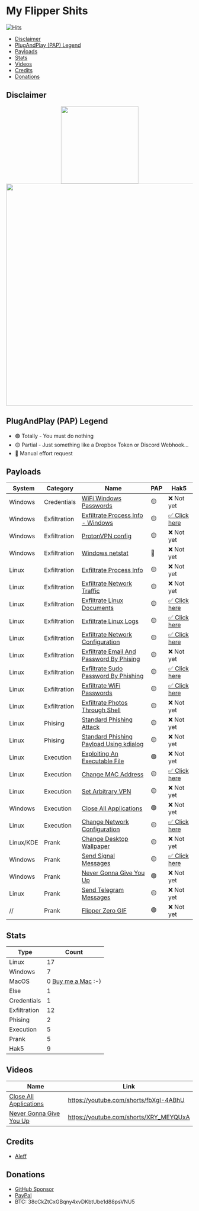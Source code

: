 # My Flipper Shits

[![Hits](https://hits.seeyoufarm.com/api/count/incr/badge.svg?url=https%3A%2F%2Fgithub.com%2Faleff-github%2Fmy-flipper-shits&count_bg=%233C3C3C&title_bg=%233C3C3C&icon=linux.svg&icon_color=%23FFFFFF&title=views&edge_flat=false)](https://github.com/aleff-github/my-flipper-shits)

* [Disclaimer](#disclaimer)
* [PlugAndPlay (PAP) Legend](#plugandplay-pap-legend)
* [Payloads](#payloads)
* [Stats](#stats)
* [Videos](#videos)
* [Credits](#credits)
* [Donations](#donations)


## Disclaimer

<div align=center>

<img src="https://github.com/aleff-github/my-flipper-shits/blob/main/img/gif/flipper_zero%20(15).gif" width="209" /><br><img src="https://github.com/aleff-github/my-flipper-shits/blob/main/img/DISCLAIMER.png" width="600" />

</div>


## PlugAndPlay (PAP) Legend

- 🟢 Totally - You must do nothing
- 🟡 Partial - Just something like a Dropbox Token or Discord Webhook...
- 🔴 Manual effort request


## Payloads

|System|Category|Name|PAP|Hak5|
|--|--|--|--|--|
|Windows|Credentials|[WiFi Windows Passwords](https://github.com/aleff-github/my-flipper-shits/tree/main/WiFiPasswords_Windows)|🟡|❌ Not yet|
|Windows|Exfiltration|[Exfiltrate Process Info - Windows](https://github.com/aleff-github/my-flipper-shits/tree/main/ExfiltrateProcessInfo_Windows)|🟡|[✅ Click here](https://hak5.org/blogs/payloads/exfiltrate-process-info)|
|Windows|Exfiltration|[ProtonVPN config](https://github.com/aleff-github/my-flipper-shits/tree/main/ProtonVPNConfigFile_Windows)|🟡|❌ Not yet|
|Windows|Exfiltration|[Windows netstat](https://github.com/aleff-github/my-flipper-shits/tree/main/Netstat_Windows)|🔴|❌ Not yet|
|Linux|Exfiltration|[Exfiltrate Process Info](https://github.com/aleff-github/my-flipper-shits/tree/main/ExfiltrateProcessInfo_Linux)|🟡|❌ Not yet|
|Linux|Exfiltration|[Exfiltrate Network Traffic](https://github.com/aleff-github/my-flipper-shits/tree/main/ExfiltrateNetworkTraffic_Linux)|🟡|❌ Not yet|
|Linux|Exfiltration|[Exfiltrate Linux Documents](https://github.com/aleff-github/my-flipper-shits/tree/main/ExfiltrateDocumentsFolder_Linux)|🟡|[✅ Click here](https://hak5.org/blogs/payloads/exfiltrate-linux-content-with-dropbox)|
|Linux|Exfiltration|[Exfiltrate Linux Logs](https://github.com/aleff-github/my-flipper-shits/tree/main/ExfiltrateLogFiles_Linux)|🟡|[✅ Click here](https://hak5.org/blogs/payloads/exfiltrate-linux-log-files)|
|Linux|Exfiltration|[Exfiltrate Network Configuration](https://github.com/aleff-github/my-flipper-shits/tree/main/ExfiltrateNetworkConfiguration_Linux)|🟡|[✅ Click here](https://hak5.org/blogs/payloads/exfiltrate-linux-network-configuration)|
|Linux|Exfiltration|[Exfiltrate Email And Password By Phising](https://github.com/aleff-github/my-flipper-shits/tree/main/ExfiltrateEmailAndPasswordByPhising_Linux)|🟡|❌ Not yet|
|Linux|Exfiltration|[Exfiltrate Sudo Password By Phishing](https://github.com/aleff-github/my-flipper-shits/tree/main/ExfiltrateSudoPasswordByPhising_Linux)|🟡|[✅ Click here](https://hak5.org/blogs/payloads/exfiltrate-sudo-password-by-phishing)|
|Linux|Exfiltration|[Exfiltrate WiFi Passwords](https://github.com/aleff-github/my-flipper-shits/tree/main/ExfiltrateWiFiPasswords_Linux)|🟡|[✅ Click here](https://hak5.org/blogs/payloads/exfiltrate-wifi-passwords)|
|Linux|Exfiltration|[Exfiltrate Photos Through Shell](https://github.com/aleff-github/my-flipper-shits/tree/main/ExfiltratePhotosThroughShell)|🟡|❌ Not yet|
|Linux|Phising|[Standard Phishing Attack](https://github.com/aleff-github/my-flipper-shits/tree/main/StandardPhishingAttack_Linux)|🟡|❌ Not yet|
|Linux|Phising|[Standard Phishing Payload Using kdialog](https://github.com/aleff-github/my-flipper-shits/tree/main/StandardPhishingPayloadUsingKdialog_Linux)|🟡|❌ Not yet|
|Linux|Execution|[Exploiting An Executable File](https://github.com/aleff-github/my-flipper-shits/tree/main/ExploitingAnExecutableFile)|🟢|❌ Not yet|
|Linux|Execution|[Change MAC Address](https://github.com/aleff-github/my-flipper-shits/tree/main/ChangeMacAddress_Linux)|🟡|[✅ Click here](https://hak5.org/blogs/payloads/change-mac-address)|
|Linux|Execution|[Set Arbitrary VPN](https://github.com/aleff-github/my-flipper-shits/tree/main/SetArbitraryVPN_Linux)|🟡|❌ Not yet|
|Windows|Execution|[Close All Applications](https://github.com/aleff-github/my-flipper-shits/tree/main/CloseAllApplications_Windows)|🟢|❌ Not yet|
|Linux|Execution|[Change Network Configuration](https://github.com/aleff-github/my-flipper-shits/tree/main/ChangeNetworkConfiguration_Linux)|🟡|[✅ Click here](https://hak5.org/blogs/payloads/change-network-configuration)|
|Linux/KDE|Prank|[Change Desktop Wallpaper](https://github.com/aleff-github/my-flipper-shits/tree/main/ChangeDesktopWallpaper_LinuxKDE)|🟡|❌ Not yet|
|Windows|Prank|[Send Signal Messages](https://github.com/aleff-github/my-flipper-shits/tree/main/SendSignalMessages_Windows)|🟡|[✅ Click here](https://hak5.org/blogs/payloads/send-signal-messages)|
|Windows|Prank|[Never Gonna Give You Up](https://github.com/aleff-github/my-flipper-shits/tree/main/NeverGonnaGiveYouUp_Windows)|🟢|❌ Not yet|
|Linux|Prank|[Send Telegram Messages](https://github.com/aleff-github/my-flipper-shits/tree/main/SendTelegramMessages_Linux)|🟡|❌ Not yet|
|//|Prank|[Flipper Zero GIF](img/gif)|🟢|❌ Not yet|


## Stats

|Type|Count|
|--|--|
|Linux|17|
|Windows|7|
|MacOS|0 [Buy me a Mac](https://github.com/sponsors/aleff-github?frequency=one-time&sponsor=aleff-github) :-)|
|Else|1|
|Credentials|1|
|Exfiltration|12|
|Phising|2|
|Execution|5|
|Prank|5|
|Hak5|9|


## Videos

|Name|Link|
|--|--|
|[Close All Applications](https://github.com/aleff-github/my-flipper-shits/tree/main/CloseAllApplications_Windows)|https://youtube.com/shorts/fbXgI-4ABhU|
|[Never Gonna Give You Up](https://github.com/aleff-github/my-flipper-shits/tree/main/NeverGonnaGiveYouUp_Windows)|https://youtube.com/shorts/XRY_MEYQUxA|


## Credits

- [Aleff](https://www.autistici.org/aleff)


## Donations

- [GitHub Sponsor](https://github.com/sponsors/aleff-github)
- [PayPal](paypal.me/aleg599)
- BTC: 38cCkZtCxGBqny4xvDKbtUbe1d88psVNU5
